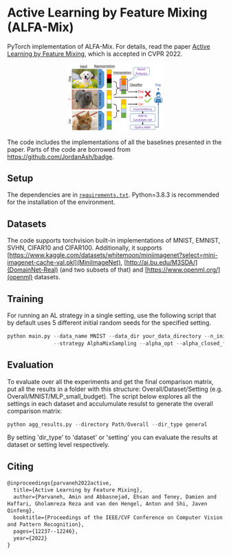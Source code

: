 # Active Learning by Feature Mixing (ALFA-Mix)
PyTorch implementation of ALFA-Mix. For details, read the paper [Active Learning by Feature Mixing](https://arxiv.org/abs/2203.07034), which is accepted in CVPR 2022.

<div align="center">
  <img width="45%" alt="ALFA-Mix" src="Img1.png">
</div>

The code includes the implementations of all the baselines presented in the paper. Parts of the code are borrowed from https://github.com/JordanAsh/badge.

## Setup
The dependencies are in [`requirements.txt`](requirements.txt). Python=3.8.3 is recommended for the installation of the environment.


## Datasets
The code supports torchvision built-in implementations of MNIST, EMNIST, SVHN, CIFAR10 and CIFAR100.
Additionally, it supports [https://www.kaggle.com/datasets/whitemoon/miniimagenet?select=mini-imagenet-cache-val.pkl](MiniImageNet), [http://ai.bu.edu/M3SDA/](DomainNet-Real) (and two subsets of that) and [https://www.openml.org/](openml) datasets.

## Training
For running an AL strategy in a single setting, use the following script that by default uses 5 different initial random seeds for the specified setting. 
```python
python main.py --data_name MNIST --data_dir your_data_directory --n_init_lb 100 --n_query 100 --n_round 10 --learning_rate 0.001 --n_epoch 1000 --model mlp \
               --strategy AlphaMixSampling --alpha_opt --alpha_closed_form_approx --alpha_cap 0.2
```

## Evaluation
To evaluate over all the experiments and get the final comparison matrix, put all the results in a folder with this structure: Overall/Dataset/Setting (e.g. Overall/MNIST/MLP_small_budget).
The script below explores all the settings in each dataset and acculumulate resulst to generate the overall comparison matrix:
```python
python agg_results.py --directory Path/Overall --dir_type general 
```
By setting 'dir_type' to 'dataset' or 'setting' you can evaluate the results at dataset or setting level respectively.

## Citing
```
@inproceedings{parvaneh2022active,
  title={Active Learning by Feature Mixing},
  author={Parvaneh, Amin and Abbasnejad, Ehsan and Teney, Damien and Haffari, Gholamreza Reza and van den Hengel, Anton and Shi, Javen Qinfeng},
  booktitle={Proceedings of the IEEE/CVF Conference on Computer Vision and Pattern Recognition},
  pages={12237--12246},
  year={2022}
}
```